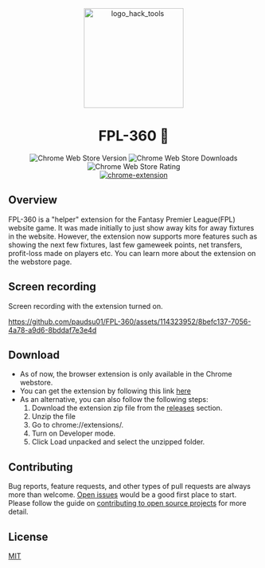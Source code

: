 <div align="center">
  <img alt="logo_hack_tools" src="https://github.com/paudsu01/FPL-360/assets/114323952/2a5e3c0b-22d2-4617-9206-56a56a741be4" width=200px height=200px/>

  <h1>FPL-360 🦁</h1>
    
![Chrome Web Store Version](https://img.shields.io/chrome-web-store/v/idpeligglnfandhcncpllkdolhjinaja?style=flat-square)
![Chrome Web Store Downloads](https://img.shields.io/chrome-web-store/d/idpeligglnfandhcncpllkdolhjinaja.svg?style=flat-square)
![Chrome Web Store Rating](https://img.shields.io/chrome-web-store/rating/idpeligglnfandhcncpllkdolhjinaja.svg?style=flat-square)<br/>
    <a href="https://chromewebstore.google.com/detail/fpl-360/idpeligglnfandhcncpllkdolhjinaja" target="_blank">
      <img alt="chrome-extension" src="https://img.shields.io/badge/Google%20Chrome-4285F4?style=for-the-badge&logo=GoogleChrome&logoColor=white" />
    </a>
</div>

## Overview
FPL-360 is a "helper" extension for the Fantasy Premier League(FPL) website game. It was made initially to just show away kits for away fixtures in the website. However, the extension now supports more features such as showing the next few fixtures, last few gameweek points, net transfers, profit-loss made on players etc.
You can learn more about the extension on the webstore page.

## Screen recording
Screen recording with the extension turned on.

https://github.com/paudsu01/FPL-360/assets/114323952/8befc137-7056-4a78-a9d6-8bddaf7e3e4d

## Download
* As of now, the browser extension is only available in the Chrome webstore.
* You can get the extension by following this link [here](https://chromewebstore.google.com/detail/fpl-360/idpeligglnfandhcncpllkdolhjinaja)
* As an alternative, you can also follow the following steps:
  1. Download the extension zip file from the [releases](https://github.com/paudsu01/FPL-360/releases) section.
  2. Unzip the file
  3. Go to chrome://extensions/.
  4. Turn on Developer mode.
  5. Click Load unpacked and select the unzipped folder.

## Contributing

Bug reports, feature requests, and other types of pull requests are always more than welcome. [Open issues](https://github.com/paudsu01/FPL-360/issues) would be a good first place to start.
Please follow the guide on [contributing to open source projects](https://docs.github.com/en/get-started/exploring-projects-on-github/contributing-to-a-project) for more detail.
## License
[MIT](https://github.com/paudsu01/FPL-360?tab=MIT-1-ov-file)
